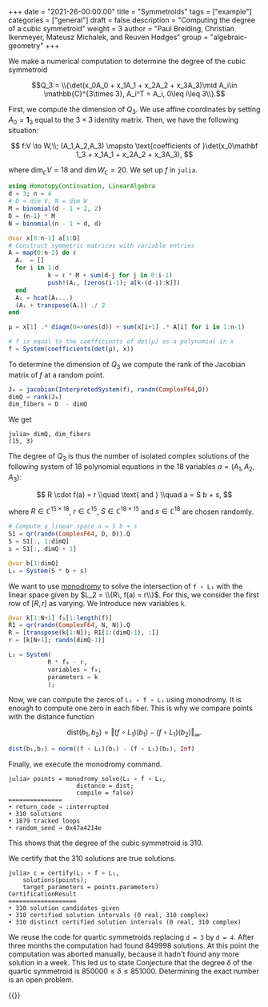 +++
date = "2021-26-00:00:00"
title = "Symmetroids"
tags = ["example"]
categories = ["general"]
draft = false
description = "Computing the degree of a cubic symmetroid"
weight = 3
author = "Paul Breiding, Christian Ikenmeyer, Mateusz Michalek, and Reuven Hodges"
group = "algebraic-geometry"
+++


We make a numerical computation to determine the degree of the cubic symmetroid

$$Q_3:= \\{\det(x_0A_0 + x_1A_1 + x_2A_2 + x_3A_3)\mid A_i\in \mathbb{C}^{3\times 3}, A_i^T = A_i, 0\leq i\leq 3\\}.$$

First, we compute the dimension of $Q_3$.
We use affine coordinates by setting $A_0 = \mathbf 1_3$ equal to the $3\times 3$ identity matrix. Then, we have the following situation:

$$
f:V \to W,\\;
 (A_1,A_2,A_3) \mapsto \text{coefficients of }\det(x_0\mathbf 1_3 + x_1A_1 + x_2A_2 + x_3A_3),
$$

where $\dim_{\mathbb C} V = 18$ and $\dim W_{\mathbb C}  = 20$. We set up $f$ in `julia`.

```julia
using HomotopyContinuation, LinearAlgebra
d = 3; n = 4
# D = dim V, N = dim W
M = binomial(d - 1 + 2, 2)
D = (n-1) * M
N = binomial(n - 1 + d, d)

@var x[0:n-1] a[1:D]
# Construct symmetric matrices with variable entries
A = map(0:n-2) do ℓ
  Aᵢ  = []
  for i in 1:d
           k = ℓ * M + sum(d-j for j in 0:i-1)
           push!(Aᵢ, [zeros(i-1); a[k-(d-i):k]])
  end
  Aᵢ = hcat(Aᵢ...)
  (Aᵢ + transpose(Aᵢ)) ./ 2
end

μ = x[1] .* diagm(0=>ones(d)) + sum(x[i+1] .* A[i] for i in 1:n-1)

# f is equal to the coefficients of det(μ) as a polynomial in x
f = System(coefficients(det(μ), x))
```

To determine the dimension of $Q_3$ we compute the rank of the Jacobian matrix of $f$ at a random point.

```julia
J₀ = jacobian(InterpretedSystem(f), randn(ComplexF64,D))
dimQ = rank(J₀)
dim_fibers = D  - dimQ
```

We get
```julia-repl
julia> dimQ, dim_fibers
(15, 3)
```

The degree of $Q_3$ is thus the number of isolated complex solutions of the following system of $18$ polynomial equations in the $18$ variables $a=(A_1,A_2,A_3)$:

$$
R \cdot f(a) = r \\quad \text{ and } \\quad  a = S b + s,
$$

where
$R \in \mathbb{C}^{15 \times 18}$, $r \in \mathbb{C}^{15}$,
$S \in \mathbb{C}^{18\times 15}$ and $s \in \mathbb{C}^{18}$
are chosen randomly.

```julia
# Compute a linear space a = S b + s
S1 = qr(randn(ComplexF64, D, D)).Q
S = S1[:, 1:dimQ]
s = S1[:, dimQ + 1]

@var b[1:dimQ]
L₁ = System(S * b + s)
```

We want to use [monodromy](https://www.juliahomotopycontinuation.org/guides/monodromy/) to solve the intersection of `f ∘ L₁` with the linear space given by $L_2 = \\{R\, f(a) = r\\}$. For this, we consider the first row of $[R, r]$ as varying. We introduce new variables `k`.

```julia
@var k[1:N+1] f₀[1:length(f)]
R1 = qr(randn(ComplexF64, N, N)).Q
R = [transpose(k[1:N]); R1[1:(dimQ-1), :]]
r = [k[N+1]; randn(dimQ-1)]

L₂ = System(
           R * f₀ - r,
           variables = f₀;
           parameters = k
           );
```

Now, we can compute the zeros of `L₂ ∘ f ∘ L₁` using monodromy. It is enough to compute one zero in each fiber. This is why we compare points with the distance function

$$\mathrm{dist}(b_1,b_2) = \Vert (f\circ L_1)(b_1) - (f\circ L_1)(b_2)\Vert_\infty.$$

```julia
dist(b₁,b₂) = norm((f ∘ L₁)(b₁) - (f ∘ L₁)(b₂), Inf)
```
Finally, we execute the monodromy command.

```julia-repl
julia> points = monodromy_solve(L₂ ∘ f ∘ L₁,
                   distance = dist;
                   compile = false)
===============
• return_code → :interrupted
• 310 solutions
• 1879 tracked loops
• random_seed → 0x47a4214e
```
This shows that the degree of the cubic symmetroid is $310$.

We certify that the 310 solutions are true solutions.

```julia-repl
julia> c = certify(L₂ ∘ f ∘ L₁,
    solutions(points);
    target_parameters = points.parameters)
CertificationResult
===================
• 310 solution candidates given
• 310 certified solution intervals (0 real, 310 complex)
• 310 distinct certified solution intervals (0 real, 310 complex)
```

We reuse the code for quartic symmetroids replacing `d = 3` by `d = 4`.  After three months the computation had found $849998$ solutions. At this point the computation was aborted manually, because it hadn't found any more solution in a week. This led us to state Conjecture that the degree $\delta$ of the quartic symmetroid is
$850000\leq \delta \leq 851000$. Determining the exact number is an open problem.


{{<bibtex >}}
